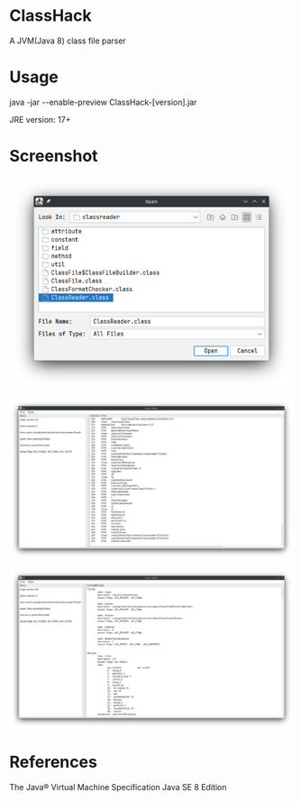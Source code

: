 # ClassHack

A JVM(Java 8) class file parser

# Usage

java -jar --enable-preview ClassHack-[version].jar

JRE version: 17+

# Screenshot

<img src="./screenshot/Screenshot_1.png"></img>

<img src="./screenshot/Screenshot_2.png"></img>

<img src="./screenshot/Screenshot_3.png"></img>

# References

<a hr="https://docs.oracle.com/javase/specs/jvms/se8/html/">The Java® Virtual Machine Specification Java SE 8 Edition</a>

